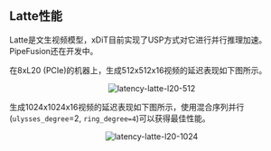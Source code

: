## Latte性能

Latte是文生视频模型，xDiT目前实现了USP方式对它进行并行推理加速。PipeFusion还在开发中。

在8xL20 (PCIe)的机器上，生成512x512x16视频的延迟表现如下图所示。

<div align="center">
    <img src="https://raw.githubusercontent.com/xdit-project/xdit_assets/main/performance/latte/Latte-L20-512.png" 
    alt="latency-latte-l20-512">
</div>

生成1024x1024x16视频的延迟表现如下图所示，使用混合序列并行(`ulysses_degree`=2, `ring_degree=4`)可以获得最佳性能。

<div align="center">
    <img src="https://raw.githubusercontent.com/xdit-project/xdit_assets/main/performance/latte/Latte-L20-1024.png" 
    alt="latency-latte-l20-1024">
</div>